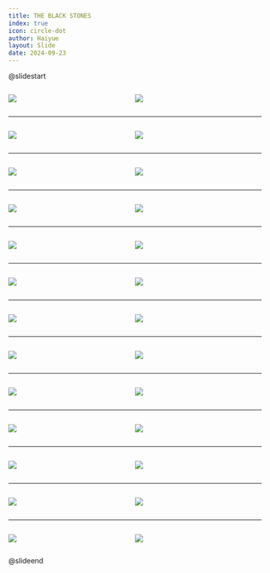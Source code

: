 ```yaml
---
title: THE BLACK STONES
index: true
icon: circle-dot
author: Haiyue
layout: Slide
date: 2024-09-23
---
```

 
@slidestart

<div style="display:flex">
<div style="flex:1">

![](/reading/english/Level-W/THE%20BLACK%20STONES/001.webp)
</div>
<div style="flex:1">

![](/reading/english/Level-W/THE%20BLACK%20STONES/002.webp)
</div>
</div>

---

<div style="display:flex">
<div style="flex:1">

![](/reading/english/Level-W/THE%20BLACK%20STONES/003.webp)
</div>
<div style="flex:1">

![](/reading/english/Level-W/THE%20BLACK%20STONES/004.webp)
</div>
</div>

---

<div style="display:flex">
<div style="flex:1">

![](/reading/english/Level-W/THE%20BLACK%20STONES/005.webp)
</div>
<div style="flex:1">

![](/reading/english/Level-W/THE%20BLACK%20STONES/006.webp)
</div>
</div>

---

<div style="display:flex">
<div style="flex:1">

![](/reading/english/Level-W/THE%20BLACK%20STONES/007.webp)
</div>
<div style="flex:1">

![](/reading/english/Level-W/THE%20BLACK%20STONES/008.webp)
</div>
</div>

---

<div style="display:flex">
<div style="flex:1">

![](/reading/english/Level-W/THE%20BLACK%20STONES/009.webp)
</div>
<div style="flex:1">

![](/reading/english/Level-W/THE%20BLACK%20STONES/010.webp)
</div>
</div>

---

<div style="display:flex">
<div style="flex:1">

![](/reading/english/Level-W/THE%20BLACK%20STONES/011.webp)
</div>
<div style="flex:1">

![](/reading/english/Level-W/THE%20BLACK%20STONES/012.webp)
</div>
</div>

---

<div style="display:flex">
<div style="flex:1">

![](/reading/english/Level-W/THE%20BLACK%20STONES/013.webp)
</div>
<div style="flex:1">

![](/reading/english/Level-W/THE%20BLACK%20STONES/014.webp)
</div>
</div>

---

<div style="display:flex">
<div style="flex:1">

![](/reading/english/Level-W/THE%20BLACK%20STONES/015.webp)
</div>
<div style="flex:1">

![](/reading/english/Level-W/THE%20BLACK%20STONES/016.webp)
</div>
</div>

---

<div style="display:flex">
<div style="flex:1">

![](/reading/english/Level-W/THE%20BLACK%20STONES/017.webp)
</div>
<div style="flex:1">

![](/reading/english/Level-W/THE%20BLACK%20STONES/018.webp)
</div>
</div>

---

<div style="display:flex">
<div style="flex:1">

![](/reading/english/Level-W/THE%20BLACK%20STONES/019.webp)
</div>
<div style="flex:1">

![](/reading/english/Level-W/THE%20BLACK%20STONES/020.webp)
</div>
</div>

---

<div style="display:flex">
<div style="flex:1">

![](/reading/english/Level-W/THE%20BLACK%20STONES/021.webp)
</div>
<div style="flex:1">

![](/reading/english/Level-W/THE%20BLACK%20STONES/022.webp)
</div>
</div>

---

<div style="display:flex">
<div style="flex:1">

![](/reading/english/Level-W/THE%20BLACK%20STONES/023.webp)
</div>
<div style="flex:1">

![](/reading/english/Level-W/THE%20BLACK%20STONES/024.webp)
</div>
</div>

---

<div style="display:flex">
<div style="flex:1">

![](/reading/english/Level-W/THE%20BLACK%20STONES/025.webp)
</div>
<div style="flex:1">

![](/reading/english/Level-W/THE%20BLACK%20STONES/026.webp)
</div>
</div>

@slideend